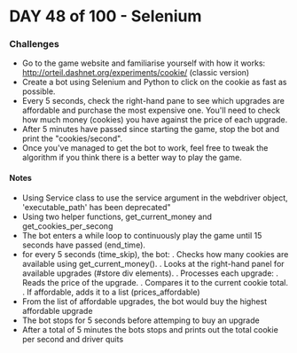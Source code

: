 # DAY 48 of 100 - Selenium

### Challenges
- Go to the game website and familiarise yourself with how it works: http://orteil.dashnet.org/experiments/cookie/ (classic version)
- Create a bot using Selenium and Python to click on the cookie as fast as possible.
- Every 5 seconds, check the right-hand pane to see which upgrades are affordable and purchase the most expensive one. You'll need to check how much money (cookies) you have against the price of each upgrade.
- After 5 minutes have passed since starting the game, stop the bot and print the "cookies/second".
- Once you've managed to get the bot to work, feel free to tweak the algorithm if you think there is a better way to play the game. 

#### Notes
- Using Service class to use the service argument in the webdriver object, 'executable_path' has been deprecated"
- Using two helper functions, get_current_money and get_cookies_per_secong
- The bot enters a while loop to continuously play the game until 15 seconds have passed (end_time). 
- for every 5 seconds (time_skip), the bot:
	. Checks how many cookies are available using get_current_money().
    	. Looks at the right-hand panel for available upgrades (#store div elements).
    	. Processes each upgrade:
        . Reads the price of the upgrade.
        . Compares it to the current cookie total.
        . If affordable, adds it to a list (prices_affordable)
- From the list of affordable upgrades, the bot would buy the highest affordable upgrade
- The bot stops for 5 seconds before attemping to buy an upgrade
- After a total of 5 minutes the bots stops and prints out the total cookie per second and driver quits


